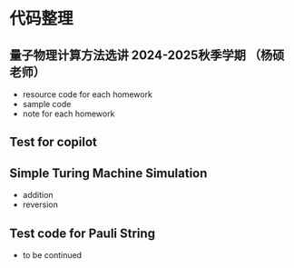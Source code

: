 # 代码整理

## 量子物理计算方法选讲 2024-2025秋季学期 （杨硕老师）
- resource code for each homework
- sample code
- note for each homework

## Test for copilot

## Simple Turing Machine Simulation
- addition
- reversion

## Test code for Pauli String
- to be continued
